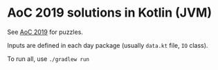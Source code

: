 # AoC 2019 solutions in Kotlin (JVM)

See [AoC 2019](https://adventofcode.com/2019/) for puzzles.

Inputs are defined in each day package (usually `data.kt` file, `IO` class).

To run all, use `./gradlew run`
